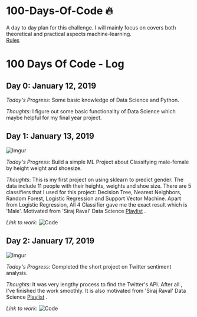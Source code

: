 # 100-Days-Of-Code 🔥
A day to day plan for this challenge. I will mainly focus on covers both theoretical and practical aspects machine-learning.  
[Rules](https://github.com/Sabbir1996/100-Days-Of-ML-Code/blob/master/rules.md)

# 100 Days Of Code - Log

## Day 0: January 12, 2019

*Today's Progress*: Some basic knowledge of Data Science and Python.

*Thoughts*: I figure out some basic functionality of Data Science which maybe helpful for my final year project.


## Day 1: January 13, 2019

![Imgur](https://i.imgur.com/X21Op9C.jpg)


*Today's Progress*: Build a simple ML Project about Classifying male-female by height weight and shoesize.

*Thoughts*: This is my first project on using sklearn to predict gender. The data include 11 people with their heights, weights and shoe size. There are 5 classifiers that I used for this project: Decision Tree, Nearest Neighbors, Random Forest, Logistic Regression and Support Vector Machine. Apart from Logistic Regression, All 4 Classifier gave me the exact result which is 'Male'.
Motivated from 'Siraj Raval' Data Science [Playlist](https://www.youtube.com/playlist?list=PL2-dafEMk2A6QKz1mrk1uIGfHkC1zZ6UU) . 

*Link to work*: ![Code](https://github.com/Sabbir1996/100-Days-Of-Code/blob/master/Gender%20Classification.ipynb)


## Day 2: January 17, 2019

![Imgur](https://i.imgur.com/f1O7dPl.png)

*Today's Progress*: Completed the short project on Twitter sentiment analysis.

*Thoughts*:  It was very lengthy process to find the Twitter's API. After all , I've finished the work smoothly. It is also motivated from 'Siraj Raval' Data Science [Playlist](https://www.youtube.com/playlist?list=PL2-dafEMk2A6QKz1mrk1uIGfHkC1zZ6UU) . 

*Link to work*: ![Code](https://github.com/Sabbir1996/100-Days-Of-Code/blob/master/Day%202%20-%20Twitter%20Sentiment%20Analysis.ipynb)
